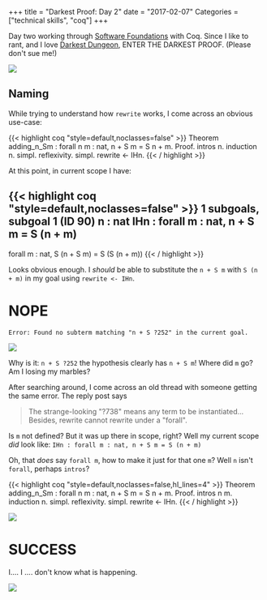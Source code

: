 +++
title = "Darkest Proof: Day 2"
date = "2017-02-07"
Categories = ["technical skills", "coq"]
+++

Day two working through
[Software Foundations](https://www.cis.upenn.edu/~bcpierce/sf/current/index.html)
with Coq. Since I like to rant, and I love
[Darkest Dungeon](http://www.darkestdungeon.com/), ENTER THE DARKEST PROOF.
<span class="subscript">(Please don't sue me!)</span>

<img src="/images/ruinhascome.png"></img>

## Naming

While trying to understand how `rewrite` works, I come across an obvious use-case:

{{< highlight coq "style=default,noclasses=false" >}}
Theorem adding_n_Sm : forall n m : nat, 
  n + S m = S n + m.
Proof.
  intros n. 
  induction n.
  simpl. reflexivity.
  simpl. rewrite <- IHn. 
{{< / highlight >}}

At this point, in current scope I have:

{{< highlight coq "style=default,noclasses=false" >}}
1 subgoals, subgoal 1 (ID 90)
  n : nat
  IHn : forall m : nat, n + S m = S (n + m)
---------------
  forall m : nat, S (n + S m) = S (S (n + m))
{{< / highlight >}}

Looks obvious enough. I _should_ be able to substitute the `n + S m` with `S (n + m)` in my goal using `rewrite <- IHn`.

# NOPE

``` coq
Error: Found no subterm matching "n + S ?252" in the current goal.
``` 

<img src="/images/hopeless.jpg"></img>

Why is it: `n + S ?252` the hypothesis clearly has `n + S m`! Where did
`m` go? Am I losing my marbles?

After searching around, I come across an old thread with someone getting the
same error. The reply post says

> The strange-looking "?738" means any term to be instantiated... Besides,
> rewrite cannot rewrite under a "forall".

Is `m` not defined? But it was up there in scope, right? Well my current scope
_did_ look like: `IHn : forall m : nat, n + S m = S (n + m)`

Oh, that _does_ say `forall m`, how to make it just for that one `m`? Well `n`
isn't `forall`, perhaps `intros`?

{{< highlight coq "style=default,noclasses=false,hl_lines=4" >}}
Theorem adding_n_Sm : forall n m : nat, 
  n + S m = S n + m.
Proof.
  intros n m.
  induction n.
  simpl. reflexivity.
  simpl. rewrite <- IHn. 
{{< / highlight >}}

<img src="/images/critforward.jpg"></img>

# SUCCESS

I.... I .... don't know what is happening.

<img src="/images/facepalm.jpg"></img>
